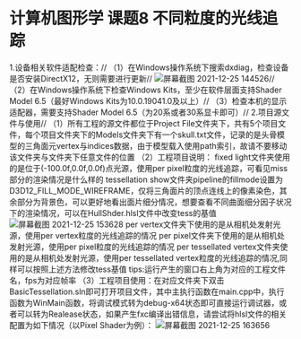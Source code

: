 # 计算机图形学 课题8 不同粒度的光线追踪

1.设备相关软件适配检查：//
  （1）在Windows操作系统下搜索dxdiag，检查设备是否安装DirectX12，无则需要进行更新//
![屏幕截图 2021-12-25 144526](https://user-images.githubusercontent.com/66478971/147379267-0e825565-d524-4b3c-be9a-9ce76c7d6ba2.png)//
  （2）在Windows操作系统下检查Windows Kits，至少在软件层面支持Shader Model 6.5（最好Windows Kits为10.0.19041.0及以上）//
  （3）检查本机的显示适配器，需要支持Shader Model 6.5（为20系或者30系显卡即可）//
2.项目源文件与使用//
  （1）所有工程的源文件都位于Project File文件夹下，共有5个项目文件，每个项目文件夹下的Models文件夹下有一个skull.txt文件，记录的是头骨模型的三角面元vertex与indices数据，由于模型载入使用path索引，故请不要移动该文件夹与文件夹下任意文件的位置
  （2）工程项目说明：
      fixed light文件夹使用的是位于(-100.0f,0.0f,0.0f)点光源，使用per pixel粒度的光线追踪，可看见miss部分的渲染情况是什么样的
      tessellation show文件夹pipeline的fillmode设置为D3D12_FILL_MODE_WIREFRAME，仅将三角面片的顶点连线上的像素染色，其余部分为背景色，可以更好地看出面片细分情况，想要查看不同曲面细分因子状况下的渲染情况，可以在HullShder.hlsl文件中改变tess的基值
![屏幕截图 2021-12-25 153628](https://user-images.githubusercontent.com/66478971/147380174-534cdc67-8c4a-41f5-a4e5-5026718a1c58.png)
      per vertex文件夹下使用的是从相机处发射光源，使用per vertex粒度的光线追踪的情况
      per pixel文件夹下使用的是从相机处发射光源，使用per pixel粒度的光线追踪的情况
      per tessellated vertex文件夹使用的是从相机处发射光源，使用per tessellated vertex粒度的光线追踪的情况,同样可以按照上述方法修改tess基值
  tips:运行产生的窗口右上角为对应的工程文件名，fps为对应帧率
  （3）工程项目使用：在对应文件夹下双击BasicTessellation.sln即可打开项目文件，其中主执行函数在main.cpp中，执行函数为WinMain函数，将调试模式转为debug-x64状态即可直接运行调试器，或者可以转为Realease状态，如果产生fxc编译出错信息，请尝试将hlsl文件的相关配置为如下情况（以Pixel Shader为例）：
![屏幕截图 2021-12-25 163656](https://user-images.githubusercontent.com/66478971/147381071-6dffc216-0644-4516-83d9-d2d1fa41c3f4.png)
